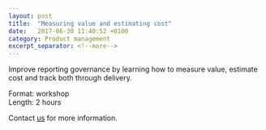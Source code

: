 ```yaml
---
layout: post
title:  "Measuring value and estimating cost"
date:   2017-06-30 11:40:52 +0100
category: Product management
excerpt_separator: <!--more-->
---
```


Improve reporting governance by learning how to measure value, estimate cost and track both through delivery.

Format: workshop  
Length: 2 hours

Contact <a href="mailto:CentreOfExcellenceCentral@digital.homeoffice.gov.uk">us</a> for more information.

